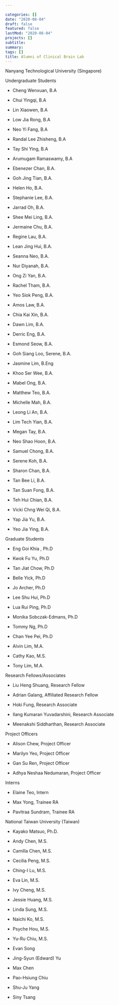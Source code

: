```yaml
---
 
categories: []
date: "2020-08-04"
draft: false
featured: false
lastMod: "2020-08-04"
projects: []
subtitle:  
summary:  
tags: []
title: Alumni of Clinical Brain Lab
---
```




Nanyang Technological University
(Singapore)

Undergraduate Students

- Cheng Wenxuan, B.A

- Chui Yingqi, B.A

- Lin Xiaowen, B.A

- Low Jia Rong, B.A

- Neo Yi Fang, B.A

- Randal Lee Zhisheng, B.A

- Tay Shi Ying, B.A

- Arumugam Ramaswamy, B.A

- Ebenezer Chan, B.A.

- Goh Jing Tian, B.A.

- Helen Ho, B.A.

- Stephanie Lee, B.A.

- Jarrad Oh, B.A.

- Shee Mei Ling, B.A.

- Jermaine Chu, B.A.

- Regine Lau, B.A.

- Lean Jing Hui, B.A.

- Seanna Neo, B.A.

- Nur Diyanah, B.A.

- Ong Zi Yan, B.A.

- Rachel Tham, B.A.

- Yeo Siok Peng, B.A.

- Amos Law, B.A.

- Chia Kai Xin, B.A.

- Dawn Lim, B.A.

- Derric Eng, B.A.

- Esmond Seow, B.A.

- Goh Siang Loo, Serene, B.A.

- Jasmine Lim, B.Eng

- Khoo Ser Wee, B.A.

- Mabel Ong, B.A.

- Matthew Teo, B.A.

- Michelle Mah, B.A.

- Leong Li An, B.A.

- Lim Tech Yian, B.A.

- Megan Tay, B.A.

- Neo Shao Hoon, B.A.

- Samuel Chong, B.A.

- Serene Koh, B.A.

- Sharon Chan, B.A.

- Tan Bee Li, B.A.

- Tan Suan Fong, B.A.

- Teh Hui Chian, B.A.

- Vicki Chng Wei Qi, B.A.

- Yap Jia Yu, B.A.

- Yeo Jia Ying, B.A.

Graduate Students

- Eng Goi Khia , Ph.D

- Kwok Fu Yu, Ph.D

- Tan Jiat Chow, Ph.D

- Belle Yick, Ph.D

- Jo Archer, Ph.D

- Lee Shu Hui, Ph.D

- Lua Rui Ping, Ph.D

- Monika Sobczak-Edmans, Ph.D

- Tommy Ng, Ph.D

- Chan Yee Pei, Ph.D

- Alvin Lim, M.A.

- Cathy Kao, M.S.

- Tony Lim, M.A.

Research Fellows/Associates

- Liu Heng Shuang, Research Fellow

- Adrian Galang, Affiliated Research Fellow

- Hoki Fung, Research Associate

- Ilang Kumaran Yuvadarshini, Research Associate

- Meenakshi Siddharthan, Research Associate

Project Officers

- Alison Chew, Project Officer

- Marilyn Yeo, Project Officer

- Gan Su Ren, Project Officer

- Adhya Neshaa Nedumaran, Project Officer


Interns

- Elaine Teo, Intern

- Max Yong, Trainee RA

- Pavitraa Sundram, Trainee RA




National Taiwan University
(Taiwan)

- Kayako Matsuo, Ph.D.

- Andy Chen, M.S.

- Camilla Chen, M.S.

- Cecilia Peng, M.S.

- Ching-I Lu, M.S.

- Eva Lin, M.S.

- Ivy Cheng, M.S.

- Jessie Huang, M.S.

- Linda Sung, M.S.

- Naichi Ko, M.S.

- Psyche Hou, M.S.

- Yu-Ru Chiu, M.S.

- Evan Song

- Jing-Syun (Edward) Yu

- Max Chen

- Pao-Hsiung Chiu

- Shu-Ju Yang

- Siny Tsang